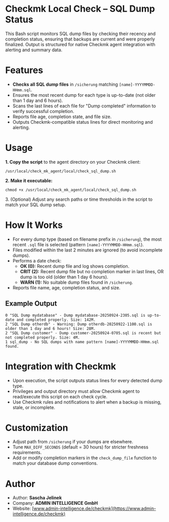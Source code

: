# Checkmk Local Check – SQL Dump Status

This Bash script monitors SQL dump files by checking their recency and completion status, ensuring that backups are current and were properly finalized. Output is structured for native Checkmk agent integration with alerting and summary data.

# Features

*   **Checks all SQL dump files** in `/sicherung` matching `[name]-YYYYMMDD-HHmm.sql`.
*   Ensures the most recent dump for each type is up-to-date (not older than 1 day and 6 hours).
*   Scans the last lines of each file for "Dump completed" information to verify successful completion.
*   Reports file age, completion state, and file size.
*   Outputs Checkmk-compatible status lines for direct monitoring and alerting.

# Usage

**1\. Copy the script** to the agent directory on your Checkmk client:

```
/usr/local/check_mk_agent/local/check_sql_dump.sh
```

**2\. Make it executable:**

```
chmod +x /usr/local/check_mk_agent/local/check_sql_dump.sh
```

3\. (Optional) Adjust any search paths or time thresholds in the script to match your SQL dump setup.

# How It Works

*   For every dump type (based on filename prefix in `/sicherung`), the most recent `.sql` file is selected (pattern `[name]-YYYYMMDD-HHmm.sql`).
*   Files modified within the last 2 minutes are ignored (to avoid incomplete dumps).
*   Performs a date check:
    *   **OK (0):** Recent dump file and log shows completion.
    *   **CRIT (2):** Recent dump file but no completion marker in last lines, OR dump is too old (older than 1 day 6 hours).
    *   **WARN (1):** No suitable dump files found in `/sicherung`.
*   Reports file name, age, completion status, and size.

## Example Output

```
0 "SQL Dump mydatabase" - Dump mydatabase-20250924-2305.sql is up-to-date and completed properly. Size: 142M.
2 "SQL Dump otherdb" - Warning: Dump otherdb-20250922-1100.sql is older than 1 day and 6 hours! Size: 28M.
2 "SQL Dump customer" - Dump customer-20250924-0705.sql is recent but not completed properly. Size: 4M.
1 sql_dump - No SQL dumps with name pattern [name]-YYYYMMDD-HHmm.sql found.
```

# Integration with Checkmk

*   Upon execution, the script outputs status lines for every detected dump type.
*   Privileges and output directory must allow Checkmk agent to read/execute this script on each check cycle.
*   Use Checkmk rules and notifications to alert when a backup is missing, stale, or incomplete.

# Customization

*   Adjust path from `/sicherung` if your dumps are elsewhere.
*   Tune `MAX_DIFF_SECONDS` (default = 30 hours) for stricter freshness requirements.
*   Add or modify completion markers in the `check_dump_file` function to match your database dump conventions.

# Author

*   Author: **Sascha Jelinek**
*   Company: **ADMIN INTELLIGENCE GmbH**
*   Website: [www.admin-intelligence.de/checkmk](https://www.admin-intelligence.de/checkmk)